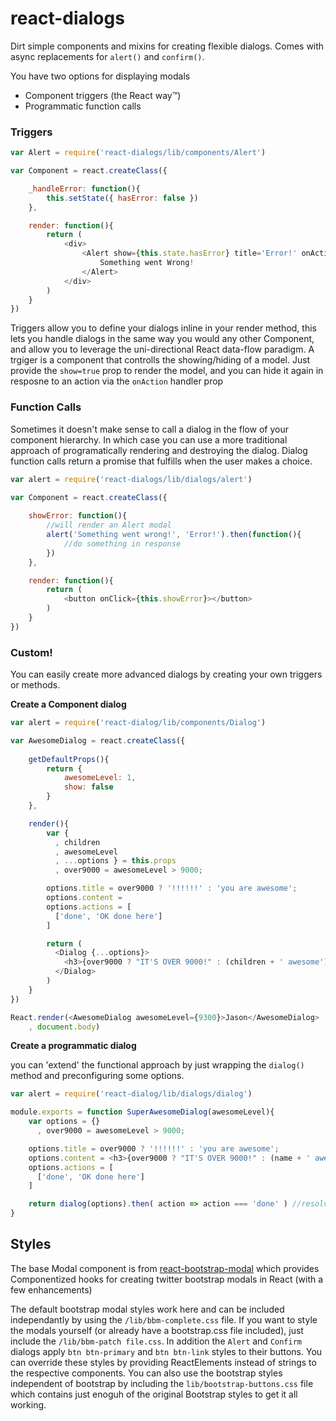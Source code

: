 react-dialogs
======================

Dirt simple components and mixins for creating flexible dialogs. Comes with async replacements for `alert()` and 
`confirm()`.

You have two options for displaying modals

- Component triggers (the React way™)
- Programmatic function calls

### Triggers

```javascript
var Alert = require('react-dialogs/lib/components/Alert')

var Component = react.createClass({

    _handleError: function(){
        this.setState({ hasError: false })
    },

    render: function(){
        return (
            <div>
                <Alert show={this.state.hasError} title='Error!' onAction={this._handleError}>
                    Something went Wrong!
                </Alert>
            </div>
        )
    }    
})
```

Triggers allow you to define your dialogs inline in your render method, this lets you handle dialogs in the same way you would any other Component, and allow you to leverage the uni-directional React data-flow paradigm. A trgiger is a component that controlls the showing/hiding of a model. Just provide the `show=true` prop to render the model, and you can hide it again in resposne to an action via the `onAction` handler prop

### Function Calls

Sometimes it doesn't make sense to call a dialog in the flow of your component hierarchy. In which case you can use a more traditional approach of programatically rendering and destroying the dialog. Dialog function calls return a promise that fulfills when the user makes a choice.

```javascript
var alert = require('react-dialogs/lib/dialogs/alert')

var Component = react.createClass({
    
    showError: function(){
        //will render an Alert modal
        alert('Something went wrong!', 'Error!').then(function(){
            //do something in response
        })
    },

    render: function(){
        return (
            <button onClick={this.showError}></button>
        )
    }    
})
```

### Custom!

You can easily create more advanced dialogs by creating your own triggers or methods. 

__Create a Component dialog__

```javascript
var alert = require('react-dialog/lib/components/Dialog')

var AwesomeDialog = react.createClass({
    
    getDefaultProps(){
        return {
            awesomeLevel: 1,
            show: false
        }
    },

    render(){
        var { 
          , children
          , awesomeLevel
          , ...options } = this.props
          , over9000 = awesomeLevel > 9000;

        options.title = over9000 ? '!!!!!!' : 'you are awesome';
        options.content = 
        options.actions = [
          ['done', 'OK done here']
        ]

        return (
          <Dialog {...options}>
            <h3>{over9000 ? "IT'S OVER 9000!" : (children + ' awesome')}</h3>
          </Dialog>
        )
    }    
})

React.render(<AwesomeDialog awesomeLevel={9300}>Jason</AwesomeDialog>
    , document.body)
```

__Create a programmatic dialog__

you can 'extend' the functional approach by just wrapping the `dialog()` method and preconfiguring some options.

```javascript
var alert = require('react-dialog/lib/dialogs/dialog')

module.exports = function SuperAwesomeDialog(awesomeLevel){
    var options = {}
      , over9000 = awesomeLevel > 9000;

    options.title = over9000 ? '!!!!!!' : 'you are awesome';
    options.content = <h3>{over9000 ? "IT'S OVER 9000!" : (name + ' awesome')}</h3>
    options.actions = [
      ['done', 'OK done here']
    ]

    return dialog(options).then( action => action === 'done' ) //resolves true now for clicking the button
}
```


## Styles
The base Modal component is from [react-bootstrap-modal](https://github.com/jquense/react-bootstrap-modal) which provides Componentized hooks for creating twitter bootstrap modals in React (with a few enhancements)

The default bootstrap modal styles work here and can be included independantly by using the `/lib/bbm-complete.css` file. If you want to style the modals yourself (or already have a bootstrap.css file included), just include the `/lib/bbm-patch file.css`. In addition the `Alert` and `Confirm` dialogs apply `btn btn-primary` and  `btn btn-link` styles to their buttons. You can override these styles by providing ReactElements instead of strings to the respective components. You can also use the bootstrap styles independent of bootstrap by including the `lib/bootstrap-buttons.css` file which contains just enoguh of the original Bootstrap styles to get it all working.
